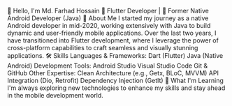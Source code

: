👋 Hello, I'm Md. Farhad Hossain
🌟 Flutter Developer | 📱 Former Native Android Developer (Java)
🚀 About Me
I started my journey as a native Android developer in mid-2020, working extensively with Java to build dynamic and user-friendly mobile applications. Over the last two years, I have transitioned into Flutter development, where I leverage the power of cross-platform capabilities to craft seamless and visually stunning applications.
🛠️ Skills
Languages & Frameworks:
Dart (Flutter)
Java (Native Android)
Development Tools:
Android Studio
Visual Studio Code
Git & GitHub
Other Expertise:
Clean Architecture (e.g., Getx, BLoC, MVVM)
API Integration (Dio, Retrofit)
Dependency Injection (GetIt)
🌱 What I'm Learning
I'm always exploring new technologies to enhance my skills and stay ahead in the mobile development world.

<!---
farhadhossain303/farhadhossain303 is a ✨ special ✨ repository because its `README.md` (this file) appears on your GitHub profile.
You can click the Preview link to take a look at your changes.
--->
